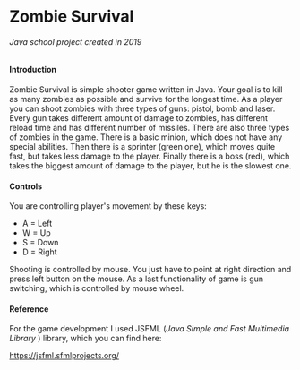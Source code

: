 # Zombie Survival

###### Java school project created in 2019



#### Introduction

Zombie Survival is simple shooter game written in Java. Your goal is to kill as many zombies as possible and survive for the longest time. As a player you can shoot zombies with three types of guns: pistol, bomb and laser. Every gun takes different amount of damage to zombies, has different reload time and has different  number of missiles. There are also three types of zombies in the game. There is a basic minion, which does not have any special abilities. Then there is a sprinter (green one), which moves quite fast, but takes less damage to the player. Finally there is a boss (red), which takes the biggest amount of damage to the player, but he is the slowest one.

#### Controls

You are controlling player's movement by these keys:

* A = Left
* W = Up
* S = Down
* D = Right

Shooting is controlled by mouse. You just have to point at right direction and press left button on the mouse. As a last functionality of game is gun switching, which is controlled by mouse wheel. 

#### Reference

For the game development I used JSFML (*Java Simple and Fast Multimedia Library* ) library, which you can find here:

https://jsfml.sfmlprojects.org/









######  











